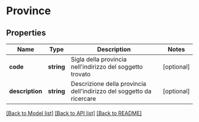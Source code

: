 # Province

## Properties
Name | Type | Description | Notes
------------ | ------------- | ------------- | -------------
**code** | **string** | Sigla della provincia nell&#39;indirizzo del soggetto trovato | [optional] 
**description** | **string** | Descrizione della provincia dell&#39;indirizzo del soggetto da ricercare | [optional] 

[[Back to Model list]](../README.md#documentation-for-models) [[Back to API list]](../README.md#documentation-for-api-endpoints) [[Back to README]](../README.md)



